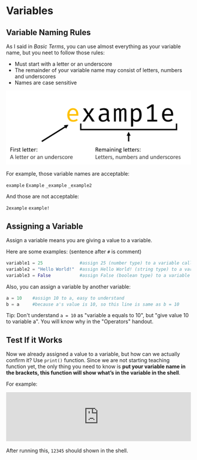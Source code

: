 # Variables

## Variable Naming Rules

As I said in *Basic Terms*, you can use almost everything as your variable name, but you neet to follow those rules:

- Must start with a letter or an underscore
- The remainder of your variable name may consist of letters, numbers and underscores
- Names are case sensitive

![examp1e](Variables.assets/examp1e.png)

For example, those variable names are acceptable:

`example` `Example` `_example` `_example2`

And those are not acceptable:

`2example` `example!` 

## Assigning a Variable

Assign a variable means you are giving a value to a variable.

Here are some examples: (sentence after `#` is comment)

```python
variable1 = 25              #assign 25 (number type) to a variable called variable1
variable2 = "Hello World!"  #assign Hello World! (string type) to a variable called variable2
variable3 = False           #assign False (boolean type) to a variable called variable3
```

Also, you can assign a variable by another variable:

```python
a = 10    #assign 10 to a, easy to understand
b = a     #because a's value is 10, so this line is same as b = 10
```

Tip: Don't understand `a = 10` as "variable a equals to 10", but "give value 10 to variable a". You will know why in the "Operators" handout.

## Test If it Works

Now we already assigned a value to a variable, but how can we actually confirm it? Use `print()` function. Since we are not starting teaching function yet, the only thing you need to know is **put your variable name in the brackets, this function will show what’s in the variable in the shell**.

For example:

<iframe src="https://test.pegasis.site/python/editor.html?fileName=1559006079" width="100%" height="134px" frameborder="0" marginwidth="0" marginheight="0" allowfullscreen></iframe>

After running this, `12345` should shown in the shell.